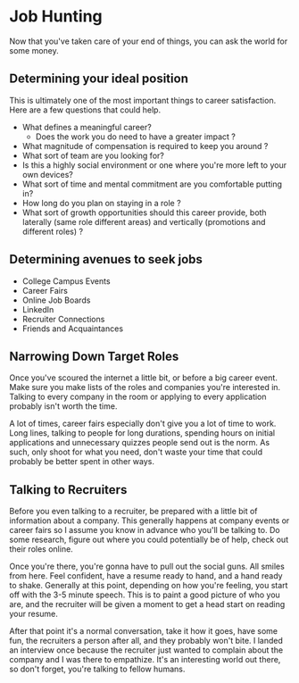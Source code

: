 # Job Hunting

Now that you've taken care of your end of things, you can ask the world for some money.

## Determining your ideal position

This is ultimately one of the most important things to career satisfaction.
Here are a few questions that could help.

- What defines a meaningful career?
  - Does the work you do need to have a greater impact ?
- What magnitude of compensation is required to keep you around ?
- What sort of team are you looking for?
- Is this a highly social environment or one where you're more left to your own devices?
- What sort of time and mental commitment are you comfortable putting in?
- How long do you plan on staying in a role ?
- What sort of growth opportunities should this career provide, both laterally (same role different areas) and vertically (promotions and different roles) ?

## Determining avenues to seek jobs

- College Campus Events
- Career Fairs
- Online Job Boards
- LinkedIn
- Recruiter Connections
- Friends and Acquaintances

## Narrowing Down Target Roles

Once you've scoured the internet a little bit, or before a big career event. Make sure you make lists of the roles and companies you're interested in. Talking to every company in the room or applying to every application probably isn't worth the time.

A lot of times, career fairs especially don't give you a lot of time to work. Long lines, talking to people for long durations, spending hours on initial applications and unnecessary quizzes people send out is the norm. As such, only shoot for what you need, don't waste your time that could probably be better spent in other ways.

## Talking to Recruiters

Before you even talking to a recruiter, be prepared with a little bit of information about a company. This generally happens at company events or career fairs so I assume you know in advance who you'll be talking to. Do some research, figure out where you could potentially be of help, check out their roles online.

Once you're there, you're gonna have to pull out the social guns. All smiles from here. Feel confident, have a resume ready to hand, and a hand ready to shake.
Generally at this point, depending on how you're feeling, you start off with the 3-5 minute speech. This is to paint a good picture of who you are, and the recruiter will be given a moment to get a head start on reading your resume.

After that point it's a normal conversation, take it how it goes, have some fun, the recruiters a person after all, and they probably won't bite. I landed an interview once because the recruiter just wanted to complain about the company and I was there to empathize. It's an interesting world out there, so don't forget, you're talking to fellow humans.
